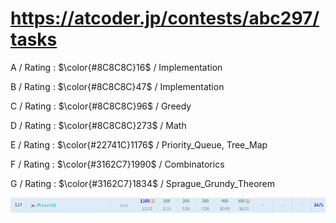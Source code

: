 # https://atcoder.jp/contests/abc297/tasks

A / Rating : $\color{#8C8C8C}16$ / Implementation

B / Rating : $\color{#8C8C8C}47$ / Implementation

C / Rating : $\color{#8C8C8C}96$ / Greedy

D / Rating : $\color{#8C8C8C}273$ / Math

E / Rating : $\color{#22741C}1176$ / Priority_Queue, Tree_Map

F / Rating : $\color{#3162C7}1990$ / Combinatorics

G / Rating : $\color{#3162C7}1834$ / Sprague_Grundy_Theorem

![My Image](https://github.com/kss418/Atcoder/blob/main/ABC/Images/Standings/297.png)
